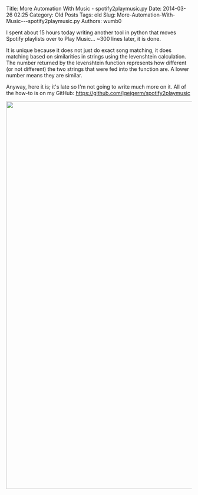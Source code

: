 Title: More Automation With Music - spotify2playmusic.py
Date: 2014-03-26 02:25
Category: Old Posts
Tags: old
Slug: More-Automation-With-Music---spotify2playmusic.py
Authors: wumb0

I spent about 15 hours today writing another tool in python that moves Spotify playlists over to Play Music... ~300 lines later, it is done.

It is unique because it does not just do exact song matching, it does matching based on similarities in strings using the levenshtein calculation. The number returned by the levenshtein function represents how different (or not different) the two strings that were fed into the function are. A lower number means they are similar.

Anyway, here it is; it's late so I'm not going to write much more on it. All of the how-to is on my GitHub: <a href="https://github.com/jgeigerm/spotify2playmusic" target="_blank">https://github.com/jgeigerm/spotify2playmusic</a>
<p style="text-align: center;"><a href="/images/old/uploads/2014/03/Screen-Shot-2014-03-26-at-3.27.01-AM.png"><img class="size-full wp-image-85" alt="Screen Shot 2014-03-26 at 3.27.01 AM" src="/images/old/uploads/2014/03/Screen-Shot-2014-03-26-at-3.27.01-AM.png" width="1324" height="1050" /></a></p>
